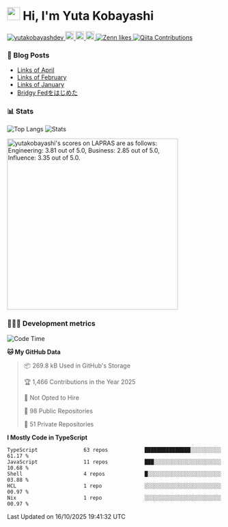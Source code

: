 <h1><img src="https://emojis.slackmojis.com/emojis/images/1613942336/14158/balloons.gif?1613942336" width="30"/> Hi, I'm Yuta Kobayashi</h1>

<p align="left"> 
  <a href="https://github.com/yutakobayashidev/yutakobayashidev/">
    <img src="https://komarev.com/ghpvc/?username=yutakobayashdev" alt="yutakobayashdev" />
  </a>
  <a href="https://mastodon.social/@yutakobayashi">
    <img height="20" src="https://img.shields.io/mastodon/follow/107202517736161782?domain=https%3A%2F%2Fmastodon.social&label=Mastodon&logo=mastodon&style=plastic" />
  </a>
  <a href="https://github.com/yutakobayashidev">
    <img height="20" src="https://img.shields.io/github/followers/yutakobayashidev?label=follow&logo=github&style=flat" />
  </a>
  <a href="https://www.reddit.com/user/yutakobayashi">
    <img height="20" src="https://img.shields.io/reddit/user-karma/combined/yutakobayashi?label=Reddit&logo=reddit&style=flat" />
  </a>
  <a href="https://zenn.dev/yutakobayashi">
    <img src="https://badgen.org/img/zenn/yutakobayashi/likes?style=plastic" alt="Zenn likes" />
  </a>
  <a href="https://qiita.com/yutakobayashi">
    <img src="https://badgen.org/img/qiita/yutakobayashi/contributions?style=plastic" alt="Qiita Contributions" />
  </a>
</p>

### 📕 Blog Posts

<!-- BLOG-POST-LIST:START -->
- [Links of April](https://yutakobayashi.com/blog/2025-04/)
- [Links of February](https://yutakobayashi.com/blog/2025-02/)
- [Links of January](https://yutakobayashi.com/blog/2025-01/)
- [Bridgy Fedをはじめた](https://yutakobayashi.com/blog/bridgy-fed/)
<!-- BLOG-POST-LIST:END -->

### 📊 Stats

![Top Langs](https://github-readme-stats.vercel.app/api/top-langs/?username=yutakobayashidev)
![Stats](https://github-readme-stats.vercel.app/api?username=yutakobayashidev&count_private=true&show_icons=true&line_height=40)

<!--START_SECTION:lapras-card-->
<p ><a href="https://lapras.com/public/yutakobayashi" target="_blank" rel="noopener noreferrer"><img alt="yutakobayashi's scores on LAPRAS are as follows: Engineering: 3.81 out of 5.0, Business: 2.85 out of 5.0, Influence: 3.35 out of 5.0." src="https://lapras-card-generator.vercel.app/api/svg?e=3.81&b=2.85&i=3.35&b1=%23020e27&b2=%230e5593&i1=%2303102f&i2=%231688bf&l=en" width="400" ></a></p>
<!--END_SECTION:lapras-card-->

### 👩🏻‍💻 Development metrics

<!--START_SECTION:waka-->
![Code Time](http://img.shields.io/badge/Code%20Time-4%2C182%20hrs%2030%20mins-blue)

**🐱 My GitHub Data** 

> 📦 269.8 kB Used in GitHub's Storage 
 > 
> 🏆 1,466 Contributions in the Year 2025
 > 
> 🚫 Not Opted to Hire
 > 
> 📜 98 Public Repositories 
 > 
> 🔑 51 Private Repositories 
 > 
**I Mostly Code in TypeScript** 

```text
TypeScript               63 repos            ███████████████░░░░░░░░░░   61.17 % 
JavaScript               11 repos            ███░░░░░░░░░░░░░░░░░░░░░░   10.68 % 
Shell                    4 repos             █░░░░░░░░░░░░░░░░░░░░░░░░   03.88 % 
HCL                      1 repo              ░░░░░░░░░░░░░░░░░░░░░░░░░   00.97 % 
Nix                      1 repo              ░░░░░░░░░░░░░░░░░░░░░░░░░   00.97 % 
```




 Last Updated on 16/10/2025 19:41:32 UTC
<!--END_SECTION:waka-->
